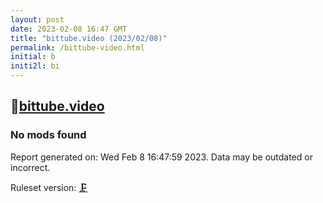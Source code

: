 ```yaml
---
layout: post
date: 2023-02-08 16:47 GMT
title: "bittube.video (2023/02/08)"
permalink: /bittube-video.html
initial: b
initi2l: bi
---
```


## 🐘[bittube.video](https://bittube.video)

### No mods found

Report generated on: Wed Feb  8 16:47:59 2023. Data may be outdated or incorrect.

Ruleset version: [🗜](/version-clamp)
